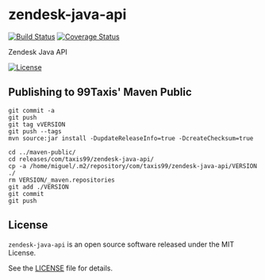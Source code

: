 zendesk-java-api
================

[![Build Status](https://travis-ci.org/99taxis/zendesk-java-api.svg?branch=master)](https://travis-ci.org/99taxis/zendesk-java-api) [![Coverage Status](https://coveralls.io/repos/github/99taxis/zendesk-java-api/badge.svg?branch=master)](https://coveralls.io/github/99taxis/zendesk-java-api?branch=master "Coveralls")

Zendesk Java API

[![License](http://img.shields.io/:license-MIT-blue.svg)](https://github.com/99taxis/zendesk-java-api/blob/master/LICENSE "MIT Licence")

Publishing to 99Taxis' Maven Public
-----------------------------------

    git commit -a
    git push
    git tag vVERSION
    git push --tags
    mvn source:jar install -DupdateReleaseInfo=true -DcreateChecksum=true

    cd ../maven-public/
    cd releases/com/taxis99/zendesk-java-api/
    cp -a /home/miguel/.m2/repository/com/taxis99/zendesk-java-api/VERSION ./
    rm VERSION/_maven.repositories
    git add ./VERSION
    git commit
    git push


License
-------

`zendesk-java-api` is an open source software released under the MIT License.

See the [LICENSE](https://github.com/99taxis/zendesk-java-api/blob/master/LICENSE) file for details.
